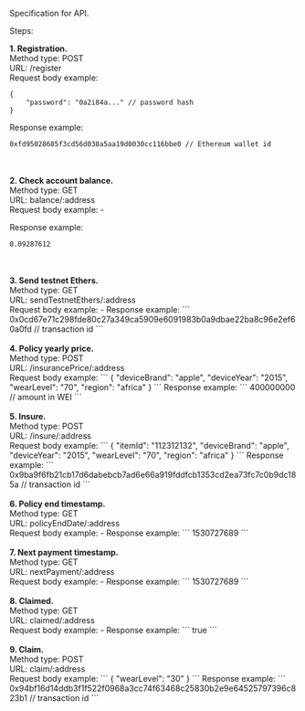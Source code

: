 Specification for API.

Steps:

<b>1. Registration.</b><br/>
Method type: POST<br/>
URL: /register<br/>
Request body example:
```
{
	"password": "0a2i84a..." // password hash
}
```
Response example:
```
0xfd95028685f3cd56d038a5aa19d0030cc116bbe0 // Ethereum wallet id
```
<br/>
<br/>
<b>2. Check account balance.</b><br/>
Method type: GET<br/>
URL: balance/:address <br/>
Request body example: 
-

Response example:
```
0.09287612
```
<br/>
<br/>
<b>3. Send testnet Ethers.</b><br/>
Method type: GET <br/>
URL: sendTestnetEthers/:address <br/>
Request body example:
-
Response example:
```
0x0cd67e71c298fde80c27a349ca5909e6091983b0a9dbae22ba8c96e2ef60a0fd // transaction id
```
<br/>
<br/>
<b>4. Policy yearly price.</b><br/>
Method type: POST<br/>
URL: /insurancePrice/:address<br/>
Request body example:
```
{
  "deviceBrand": "apple",
  "deviceYear": "2015",
  "wearLevel": "70",
  "region": "africa"
}
```
Response example:
```
400000000 // amount in WEI
```
<br/>
<br/>
<b>5. Insure.</b><br/>
Method type: POST<br/>
URL: /insure/:address<br/>
Request body example:
```
{
  "itemId": "112312132",
  "deviceBrand": "apple",
  "deviceYear": "2015",
  "wearLevel": "70",
  "region": "africa"
}
```
Response example:
```
0x9ba9f6fb21cb17d6dabebcb7ad6e66a919fddfcb1353cd2ea73fc7c0b9dc185a // transaction id
```
<br/>
<br/>
<b>6. Policy end timestamp.</b><br/>
Method type: GET <br/>
URL: policyEndDate/:address <br/>
Request body example:
-
Response example:
```
1530727689
```

<br/>
<br/>
<b>7. Next payment timestamp.</b><br/>
Method type: GET <br/>
URL: nextPayment/:address <br/>
Request body example:
-
Response example:
```
1530727689
```

<br/>
<br/>
<b>8. Claimed.</b><br/>
Method type: GET <br/>
URL: claimed/:address <br/>
Request body example:
-
Response example:
```
true
```

<br/>
<br/>
<b>9. Claim.</b><br/>
Method type: POST <br/>
URL: claim/:address <br/>
Request body example:
```
{
  "wearLevel": "30"
}
```
Response example:
```
0x94bf16d14ddb3f1f522f0968a3cc74f63468c25830b2e9e64525797396c823b1 // transaction id
```
